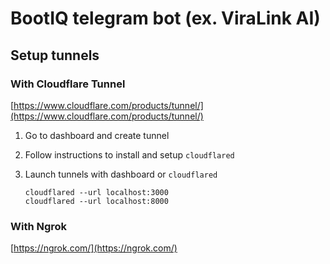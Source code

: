 # BootIQ telegram bot (ex. ViraLink AI)

## Setup tunnels

### With Cloudflare Tunnel

[https://www.cloudflare.com/products/tunnel/](https://www.cloudflare.com/products/tunnel/)

1. Go to dashboard and create tunnel
2. Follow instructions to install and setup `cloudflared`
3. Launch tunnels with dashboard or `cloudflared`

   ```
   cloudflared --url localhost:3000
   cloudflared --url localhost:8000
   ```

### With Ngrok

[https://ngrok.com/](https://ngrok.com/)
